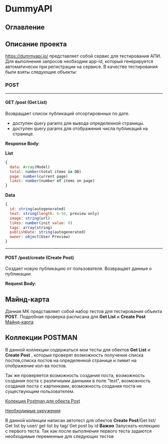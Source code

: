 # DummyAPI

## Оглавление


## Описание проекта
https://dummyapi.io/ представляет собой сервис для тестирования АПИ. Для выполнения запросов необходим app-id, который генерируется автоматически при регистрации на сервисе. 
В качестве тестирования были взяты следующие объекты:
### POST
____
#### GET /post (Get List)
Возвращает список публикаций отсортировнных по дате. 
- доступен query params для вывода определенной страницы.
- доступен query params для отображения числа публикаций на странице.

**Response Body**:

**List**
```javascript
{
  data: Array(Model)
  total: number(total items in DB)
  page: number(current page)
  limit: number(number of items on page)
}
```
**Data**
```javascript
{
  id: string(autogenerated)
  text: string(length: 6-50, preview only)
  image: string(url)
  likes: number(init value: 0)
  tags: array(string)
  publishDate: string(autogenerated)
  owner: object(User Preview)
}
```
____
#### POST /post/create (Create Post)
Создает новую публикацию от пользователя. Возвращает данные о публикации.

**Request Body**:



## Майнд-карта
Данная МК представляет собой набор тестов для тестирования объекта **POST**. Подробная проверка расписана для **Get List** и **Create Post**
[Майнд-карта](https://drive.google.com/file/d/105fVu9zjqIJng1eLJsuv-7nmzJbmWPVF/view?usp=sharing)
## Коллекции POSTMAN

В данной коллекции содержаться мои тесты для обектов **Get List** и **Create Post** , которые проверят возможность получения списка постов,списка постов на определенной странице и лимит на отображение кол-ва постов.

Так же проверяется возможность создания поста, возможность создания поста с различными данными в поле  "text", возможность создания поста с картинками, возможность создания поста не существующим пользователем. 

[Колекция Postman для обекта Post](https://github.com/Lexzender/DummyAPI/blob/main/Dummy%20API.postman_collection.json)

[Необходимые окружения](https://github.com/Lexzender/DummyAPI/blob/main/local.postman_environment.json)


В данной колекции написан автотест для обектов **Create Post**/Get list/ Get list by user/ get list by tag/ Get post by id
**Важно** Запускать колекцию с первого теста. Так как после выполнения первого теста задаются необходимые переменные для следующих тестов 

